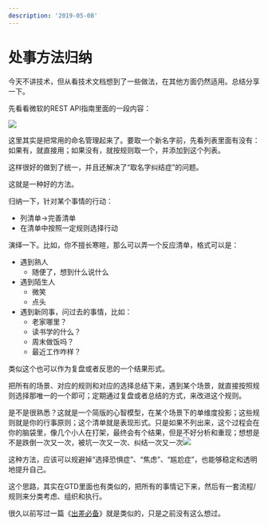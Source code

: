 ```yaml
---
description: '2019-05-08'
---
```


# 处事方法归纳

​今天不讲技术，但从看技术文档想到了一些做法，在其他方面仍然适用。总结分享一下。

先看看微软的REST API指南里面的一段内容：

![](https://mmbiz.qpic.cn/mmbiz_png/nibF7zl1jcldWI9ibGIH79GNSPQJ3pUrFstQzibI8RyRYSiaAWnpXRNZZiaZWQpkZvVaxpEw6yib57bfOsDicmwe3XfpQ/640?wx_fmt=png)

这里其实是把常用的命名管理起来了。要取一个新名字前，先看列表里面有没有：如果有，就直接用；如果没有，就按规则取一个，并添加到这个列表。

这样很好的做到了统一，并且还解决了“取名字纠结症”的问题。

这就是一种好的方法。

归纳一下，针对某个事情的行动：

* 列清单-&gt;完善清单
* 在清单中按照一定规则选择行动



演绎一下。比如，你不擅长寒暄，那么可以弄一个反应清单，格式可以是：

* 遇到熟人
  * 随便了，想到什么说什么
* 遇到陌生人
  * 微笑
  * 点头
* 遇到新同事，问过去的事情，比如：
  * 老家哪里？
  * 读书学的什么？
  * 周末做饭吗？
  * 最近工作咋样？

类似这个也可以作为复盘或者反思的一个结果形式。

把所有的场景、对应的规则和对应的选择总结下来，遇到某个场景，就直接按照规则选择那唯一的一个即可；定期通过复盘或者总结的方式，来改进这个规则。

是不是很熟悉？这就是一个简版的心智模型，在某个场景下的单维度投影；这些规则就是你的行事原则；这个清单就是表现形式。只是如果不列出来，这个过程会在你的脑袋里，像几个小人在打架，最终会有个结果，但是不好分析和重现；想想是不是跌倒一次又一次，被坑一次又一次、纠结一次又一次![](https://res.wx.qq.com/mpres/htmledition/images/icon/common/emotion_panel/emoji_wx/2_05.png)

这种方法，应该可以规避掉“选择恐惧症”、“焦虑”、“尴尬症”，也能够稳定和透明地提升自己。

这个思路，其实在GTD里面也有类似的，把所有的事情记下来，然后有一套流程/规则来分类考虑、组织和执行。

很久以前写过一篇《[出差必备](http://mp.weixin.qq.com/s?__biz=MjM5MTM4NDE3Mg==&mid=2247483713&idx=1&sn=3e21d6fe0b9ac56256f6265155a76e50&chksm=a6b7164291c09f544a4130ed5d6fdd5ad78ff9981a6df156820d69ca37719aed0ff88d8fdc30&scene=21#wechat_redirect)》就是类似的，只是之前没有这么想过。

